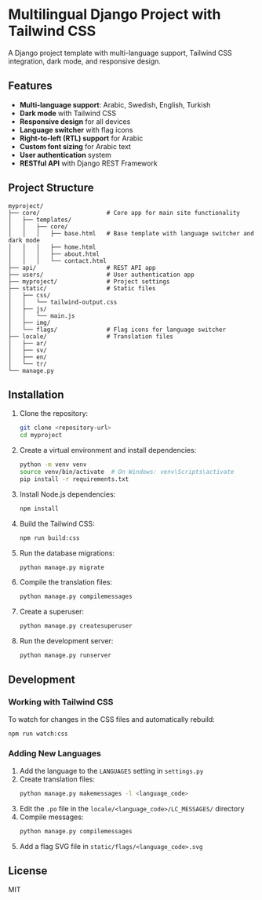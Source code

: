 # Multilingual Django Project with Tailwind CSS

A Django project template with multi-language support, Tailwind CSS integration, dark mode, and responsive design.

## Features

- **Multi-language support**: Arabic, Swedish, English, Turkish
- **Dark mode** with Tailwind CSS
- **Responsive design** for all devices
- **Language switcher** with flag icons
- **Right-to-left (RTL) support** for Arabic
- **Custom font sizing** for Arabic text
- **User authentication** system
- **RESTful API** with Django REST Framework

## Project Structure

```
myproject/
├── core/                   # Core app for main site functionality
│   ├── templates/
│   │   ├── core/
│   │   │   ├── base.html   # Base template with language switcher and dark mode
│   │   │   ├── home.html
│   │   │   ├── about.html
│   │   │   └── contact.html
├── api/                    # REST API app
├── users/                  # User authentication app
├── myproject/              # Project settings
├── static/                 # Static files
│   ├── css/
│   │   └── tailwind-output.css
│   ├── js/
│   │   └── main.js
│   ├── img/
│   └── flags/              # Flag icons for language switcher
├── locale/                 # Translation files
│   ├── ar/
│   ├── sv/
│   ├── en/
│   └── tr/
└── manage.py
```

## Installation

1. Clone the repository:
   ```bash
   git clone <repository-url>
   cd myproject
   ```

2. Create a virtual environment and install dependencies:
   ```bash
   python -m venv venv
   source venv/bin/activate  # On Windows: venv\Scripts\activate
   pip install -r requirements.txt
   ```

3. Install Node.js dependencies:
   ```bash
   npm install
   ```

4. Build the Tailwind CSS:
   ```bash
   npm run build:css
   ```

5. Run the database migrations:
   ```bash
   python manage.py migrate
   ```

6. Compile the translation files:
   ```bash
   python manage.py compilemessages
   ```

7. Create a superuser:
   ```bash
   python manage.py createsuperuser
   ```

8. Run the development server:
   ```bash
   python manage.py runserver
   ```

## Development

### Working with Tailwind CSS

To watch for changes in the CSS files and automatically rebuild:
```bash
npm run watch:css
```

### Adding New Languages

1. Add the language to the `LANGUAGES` setting in `settings.py`
2. Create translation files:
   ```bash
   python manage.py makemessages -l <language_code>
   ```
3. Edit the `.po` file in the `locale/<language_code>/LC_MESSAGES/` directory
4. Compile messages:
   ```bash
   python manage.py compilemessages
   ```
5. Add a flag SVG file in `static/flags/<language_code>.svg`

## License

MIT